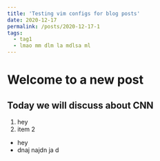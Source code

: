 ```yaml
---
title: 'Testing vim configs for blog posts'
date: 2020-12-17
permalink: /posts/2020-12-17-1
tags:
  - tag1
  - lmao mm dlm la mdlsa ml
---
```


# Welcome to a new post
## Today we will discuss about CNN

1. hey
2. item 2 
   
* hey
* dnaj najdn ja d

